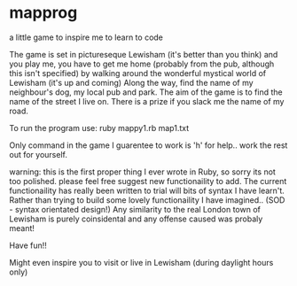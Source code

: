 # mapprog
a little game to inspire me to learn to code

The game is set in pictureseque Lewisham (it's better than you think) and you play me, you have to get me home (probably from the pub, 
although this isn't specified) by walking around the wonderful mystical world of Lewisham (it's up and coming)
Along the way, find the name of my neighbour's dog, my local pub and park. The aim of the game is to find the name of the 
street I live on. There is a prize if you slack me the name of my road. 

To run the program use: ruby mappy1.rb map1.txt

Only command in the game I guarentee to work is 'h' for help.. work the rest out for yourself.

warning: 
this is the first proper thing I ever wrote in Ruby, so sorry its not too polished.
please feel free suggest new functionaility to add.
The current functionaility has really been written to trial will bits of syntax I have learn't. Rather than trying to build 
some lovely functionaility I have imagined.. (SOD - syntax orientated design!)
Any similarity to the real London town of Lewisham is purely coinsidental and any offense caused was probaly meant!

Have fun!!

Might even inspire you to visit or live in Lewisham (during daylight hours only)

